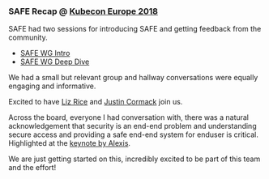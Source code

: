 ### SAFE Recap @ [Kubecon Europe 2018](https://events.linuxfoundation.org/events/kubecon-cloudnativecon-europe-2018/)

SAFE had two sessions for introducing SAFE and  getting feedback from the community.

* [SAFE WG Intro](https://kccnceu18.sched.com/event/ENw3/safe-wg-intro-jeyappragash-j-j-padmeio-ray-colline-google-any-skill-level)
* [SAFE WG Deep Dive](https://kccnceu18.sched.com/event/ENw5/safe-wg-deep-dive-ray-colline-google-intermediate-skill-level)

We had a small but relevant group and hallway conversations were equally engaging and informative.

Excited to have [Liz Rice](https://github.com/lizrice) and [Justin Cormack](https://github.com/justincormack) join us.

Across the board, everyone I had conversation with, there was a natural acknowledgement that security is an end-end problem and understanding secure access and providing a safe end-end system for enduser is critical. Highlighted at the [keynote by Alexis](https://twitter.com/MayaKaczorowski/status/991601395450171392?s=15).

We are just getting started on this, incredibly excited to be part of this team and the effort!

